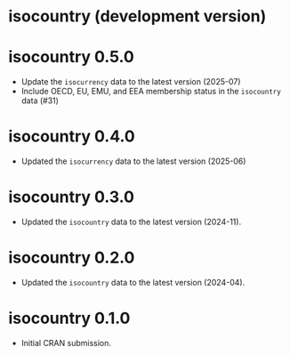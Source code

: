 # isocountry (development version)

# isocountry 0.5.0

* Update the `isocurrency` data to the latest version (2025-07)
* Include OECD, EU, EMU, and EEA membership status in the `isocountry` data (#31)

# isocountry 0.4.0

* Updated the `isocurrency` data to the latest version (2025-06)

# isocountry 0.3.0

* Updated the `isocountry` data to the latest version (2024-11).

# isocountry 0.2.0

* Updated the `isocountry` data to the latest version (2024-04).

# isocountry 0.1.0

* Initial CRAN submission.
